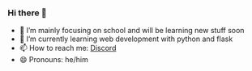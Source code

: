 ### Hi there 👋

- 🔭 I’m mainly focusing on school and will be learning new stuff soon
- 🌱 I’m currently learning web development with python and flask
- 📫 How to reach me: [Discord](https://discord.gg/goh)
- 😄 Pronouns: he/him

